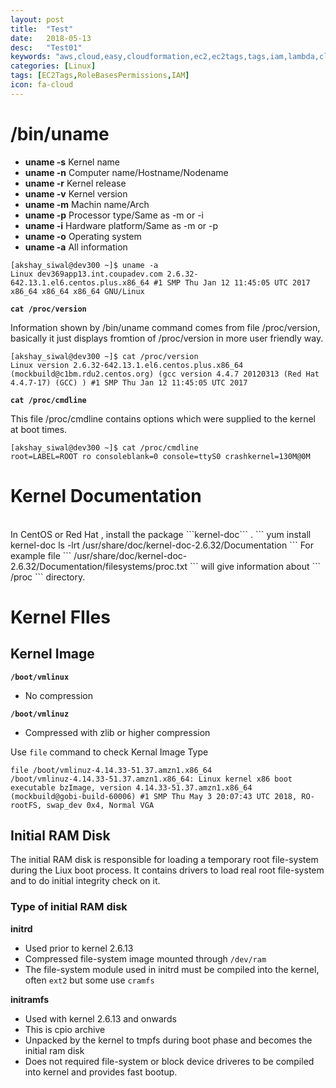 ```yaml
---
layout: post
title:  "Test"
date:   2018-05-13
desc:   "Test01"
keywords: "aws,cloud,easy,cloudformation,ec2,ec2tags,tags,iam,lambda,cloudwatch,cloudtrail,rolebased,rolebasespermissions,ec2permissions,permissions,ec2policy,siwal,adobe,radcom,orange,automation"
categories: [Linux]
tags: [EC2Tags,RoleBasesPermissions,IAM]
icon: fa-cloud
---
```

# **/bin/uname**
- **uname -s** Kernel name
- **uname -n** Computer name/Hostname/Nodename
- **uname -r** Kernel release
- **uname -v** Kernel version
- **uname -m** Machin name/Arch
- **uname -p** Processor type/Same as -m or -i
- **uname -i** Hardware platform/Same as -m or -p
- **uname -o** Operating system
- **uname -a** All information

```
[akshay_siwal@dev300 ~]$ uname -a
Linux dev369app13.int.coupadev.com 2.6.32-642.13.1.el6.centos.plus.x86_64 #1 SMP Thu Jan 12 11:45:05 UTC 2017 x86_64 x86_64 x86_64 GNU/Linux
```

**```cat /proc/version```** 

Information shown by /bin/uname command comes from file /proc/version, basically it just displays fromtion of /proc/version in more user friendly way.
```
[akshay_siwal@dev300 ~]$ cat /proc/version
Linux version 2.6.32-642.13.1.el6.centos.plus.x86_64 (mockbuild@c1bm.rdu2.centos.org) (gcc version 4.4.7 20120313 (Red Hat 4.4.7-17) (GCC) ) #1 SMP Thu Jan 12 11:45:05 UTC 2017
```
**```cat /proc/cmdline```**

This file /proc/cmdline contains options which were supplied to the kernel at boot times.

```
[akshay_siwal@dev300 ~]$ cat /proc/cmdline
root=LABEL=ROOT ro consoleblank=0 console=ttyS0 crashkernel=130M@0M
```

# **Kernel Documentation** 
<br>
In CentOS or Red Hat , install the package ```kernel-doc``` .
```
yum install kernel-doc
ls -lrt /usr/share/doc/kernel-doc-2.6.32/Documentation
```
For example file ``` /usr/share/doc/kernel-doc-2.6.32/Documentation/filesystems/proc.txt ``` will give information about ``` /proc ``` directory.



# **Kernel FIles**

## **Kernel Image**
**```/boot/vmlinux```**
- No compression

**```/boot/vmlinuz```**
- Compressed with zlib or higher compression


Use ```file``` command to check Kernal Image Type

```
file /boot/vmlinuz-4.14.33-51.37.amzn1.x86_64 
/boot/vmlinuz-4.14.33-51.37.amzn1.x86_64: Linux kernel x86 boot executable bzImage, version 4.14.33-51.37.amzn1.x86_64 (mockbuild@gobi-build-60006) #1 SMP Thu May 3 20:07:43 UTC 2018, RO-rootFS, swap_dev 0x4, Normal VGA
```

## **Initial RAM Disk** 
The initial RAM disk is responsible for loading a temporary root file-system during the Liux boot process. It contains drivers to load real root file-system and to do initial integrity check on it.

### Type of initial RAM disk 

**initrd**
- Used prior to kernel 2.6.13
- Compressed file-system image mounted through ```/dev/ram```
- The file-system module used in initrd must be compiled into the kernel, often ```ext2``` but some use ```cramfs```

**initramfs**
- Used with kernel 2.6.13 and onwards
- This is cpio archive
- Unpacked by the kernel to tmpfs during boot phase and becomes the initial ram disk 
- Does not required file-system or block device driveres to be compiled into kernel and provides fast bootup.
